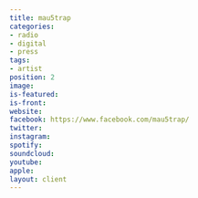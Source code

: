 ```yaml
---
title: mau5trap
categories:
- radio
- digital
- press
tags:
- artist
position: 2
image: 
is-featured: 
is-front: 
website: 
facebook: https://www.facebook.com/mau5trap/
twitter: 
instagram: 
spotify: 
soundcloud: 
youtube: 
apple: 
layout: client
---
```


